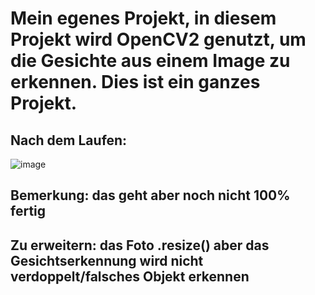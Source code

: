 # Mein egenes Projekt, in diesem Projekt wird OpenCV2 genutzt, um die Gesichte aus einem Image zu erkennen. Dies ist ein ganzes Projekt.

## Nach dem Laufen: 
![image](https://github.com/dangminh214/Face-Detection-demo-using-OpenCV2-and-Python-simple/assets/51837721/6313d4d8-e3d8-4de1-9664-3deedbb91064)

## Bemerkung: das geht aber noch nicht 100% fertig
## Zu erweitern: das Foto .resize() aber das Gesichtserkennung wird nicht verdoppelt/falsches Objekt erkennen
